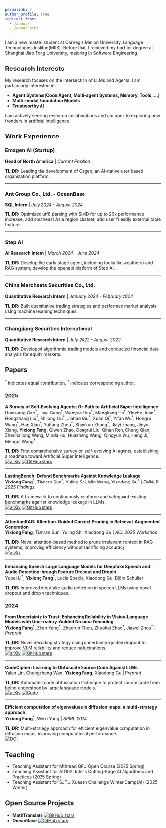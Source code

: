 ```yaml
---
permalink: /
author_profile: true
redirect_from: 
  - /about/
  - /about.html
---
```


I am a new master student at Carnegie Mellon University, Language Technologies Institue(MIIS). Before that, I recieved my bachlor degree at Shanghai Jiao Tong University, majoring in Software Engineering.

## Research Interests

My research focuses on the intersection of LLMs and Agents. I am particularly interested in:

- **Agent Systems(Code Agent, Multi-agent Systems, Memory, Tools, ...)**
- **Multi-modal Foundation Models**
- **Trustworthy AI**

I am actively seeking research collaborations and am open to exploring new frontiers in artificial intelligence.

## Work Experience

### Emagen AI (Startup)
**Head of North America** | *Current Position*  

**TL;DR:** Leading the development of Cagen, an AI-native user based organization platform.

---

### Ant Group Co., Ltd. - OceanBase
**SQL Intern** | *July 2024 - August 2024*  

**TL;DR:** Optimized utf8 parsing with SIMD for up to 20x performance increase, add southeast Asia region chatset, add user friendly external table feature.

---

### Step AI
**AI Research Intern** | *March 2024 - June 2024*  

**TL;DR:** Develop the early stage agent, including tools(like weathers) and RAG system; develop the openapi platform of Step AI.

---

### China Merchants Securities Co., Ltd.
**Quantitative Research Intern** | *January 2024 - February 2024*  

**TL;DR:** Built quantitative trading strategies and performed market analysis using machine learning techniques.

---

### Changjiang Securities International
**Quantitative Research Intern** | *July 2022 - August 2022*  

**TL;DR:** Developed algorithmic trading models and conducted financial data analysis for equity markets.

## Papers
<sup>\*</sup> indicates equal contribution, <sup>†</sup> indicates corresponding author.

### 2025

**A Survey of Self-Evolving Agents: On Path to Artificial Super Intelligence**  
Huan-ang Gao<sup>\*</sup>, Jiayi Geng<sup>\*</sup>, Wenyue Hua<sup>\*</sup>, Mengkang Hu<sup>\*</sup>, Xinzhe Juan<sup>\*</sup>, Hongzhang Liu<sup>\*</sup>, Shilong Liu<sup>\*</sup>, Jiahao Qiu<sup>\*</sup>, Xuan Qi<sup>\*</sup>, Yifan Wu<sup>\*</sup>, Hongru Wang<sup>\*</sup>, Han Xiao<sup>\*</sup>, Yuhang Zhou<sup>\*</sup>, Shaokun Zhang<sup>\*</sup>, Jiayi Zhang, Jinyu Xiang, **Yixiong Fang**, Qiwen Zhao, Dongrui Liu, Qihan Ren, Cheng Qian, Zhenhailong Wang, Minda Hu, Huazheng Wang, Qingyun Wu, Heng Ji, Mengdi Wang<sup>†</sup>  

**TL;DR:** First comprehensive survey on self-evolving AI agents, establishing a roadmap toward Artificial Super Intelligence.  
[![arXiv](https://img.shields.io/badge/arXiv-2507.21046-b31b1b)](https://arxiv.org/abs/2507.21046) [![GitHub stars](https://img.shields.io/github/stars/CharlesQ9/Self-Evolving-Agents?style=flat&logo=github)](https://github.com/CharlesQ9/Self-Evolving-Agents)

---

**LastingBench: Defend Benchmarks Against Knowledge Leakage**  
**Yixiong Fang**<sup>\*</sup>, Tianran Sun<sup>\*</sup>, Yuling Shi, Min Wang, Xiaodong Gu<sup>†</sup> | *EMNLP 2025 Findings*  

**TL;DR:** A framework to continuously reinforce and safeguard existing benchmarks against knowledge leakage in LLMs.  
[![arXiv](https://img.shields.io/badge/arXiv-2506.21614-b31b1b)](https://arxiv.org/abs/2506.21614) [![GitHub stars](https://img.shields.io/github/stars/Seriousss/LastingBench?style=flat&logo=github)](https://github.com/Seriousss/LastingBench)

---

**AttentionRAG: Attention-Guided Context Pruning in Retrieval-Augmented Generation**  
**Yixiong Fang**, Tianran Sun, Yuling Shi, Xiaodong Gu | *ACL 2025 Workshop*  

**TL;DR:** Novel attention-based method to prune irrelevant context in RAG systems, improving efficiency without sacrificing accuracy.  
[![arXiv](https://img.shields.io/badge/arXiv-2503.10720-b31b1b)](https://arxiv.org/abs/2503.10720)

---

**Enhancing Speech Large Language Models for Deepfake Speech and Audio Detection through Feature Dropout and Dropin**  
Yupei Li<sup>\*</sup>, **Yixiong Fang**<sup>\*</sup>, Lucia Specia, Xiaodong Gu, Björn Schuller  

**TL;DR:** Improved deepfake audio detection in speech LLMs using novel dropout and dropin techniques.

### 2024

**From Uncertainty to Trust: Enhancing Reliability in Vision-Language Models with Uncertainty-Guided Dropout Decoding**  
**Yixiong Fang**<sup>\*</sup>, Ziran Yang<sup>\*</sup>, Zhaorun Chen, Zhuokai Zhao<sup>†</sup>, Jiawei Zhou<sup>†</sup> | *Preprint*  

**TL;DR:** Novel decoding strategy using uncertainty-guided dropout to improve VLM reliability and reduce hallucinations.  
[![arXiv](https://img.shields.io/badge/arXiv-2412.06474-b31b1b)](https://arxiv.org/abs/2412.06474) [![GitHub stars](https://img.shields.io/github/stars/kigb/DropoutDecoding?style=flat&logo=github)](https://github.com/kigb/DropoutDecoding)

---

**CodeCipher: Learning to Obfuscate Source Code Against LLMs**  
Yalan Lin, Chengcheng Wan, **Yixiong Fang**, Xiaodong Gu | *Preprint*  

**TL;DR:** Automated code obfuscation technique to protect source code from being understood by large language models.  
[![arXiv](https://img.shields.io/badge/arXiv-2410.05797-b31b1b)](https://arxiv.org/abs/2410.05797) [![Code](https://img.shields.io/badge/Code-Anon-blue)](https://anonymous.4open.science/r/CodeCipher_final-9D7E/README.md)

---

**Efficient computation of eigenvalues in diffusion maps: A multi-strategy approach**  
**Yixiong Fang**<sup>\*</sup>, Weixi Yang | *SPML 2024*  

**TL;DR:** Multi-strategy approach for efficient eigenvalue computation in diffusion maps, improving computational performance.  
[![DOI](https://badgen.net/badge/DOI/10.54254%2F2755%2D2721%2F55%2F20241429/blue)](https://doi.org/10.54254/2755-2721/55/20241429)

## Teaching
- Teaching Assistant for Mthread GPU Open Course (2025 Spring)
- Teaching Assistant for AI1102: Intel's Cutting-Edge AI Algorithms and Practices (2025 Spring)
- Teaching Assistant for SJTU Xuesen Challenge Winter Camp(AI) (2025 Winter)

## Open Source Projects
- **MathTranslate** [![GitHub stars](https://img.shields.io/github/stars/SUSYUSTC/MathTranslate?style=flat&logo=github)](https://github.com/SUSYUSTC/MathTranslate)
- **OceanBase** [![GitHub stars](https://img.shields.io/github/stars/oceanbase/oceanbase?style=flat&logo=github)](https://github.com/oceanbase/oceanbase)